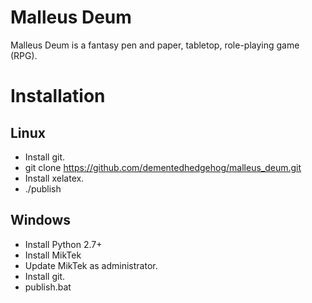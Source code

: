 # Malleus Deum

Malleus Deum is a fantasy pen and paper, tabletop, role-playing game (RPG).	


# Installation

## Linux

 * Install git.
 * git clone https://github.com/dementedhedgehog/malleus_deum.git
 * Install xelatex.
 * ./publish


## Windows

 * Install Python 2.7+
 * Install MikTek
 * Update MikTek as administrator.
 * Install git.
 * publish.bat       
